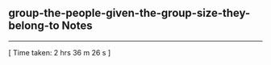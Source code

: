 <h2>group-the-people-given-the-group-size-they-belong-to Notes</h2><hr>[ Time taken: 2 hrs 36 m 26 s ]